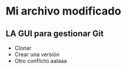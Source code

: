 # Mi archivo modificado
## LA GUI para gestionar Git

- Clonar
- Crear una versión
- Otro conflicto aalaaa